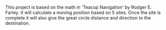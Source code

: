 This project is based on the math in 'Teacup Navigation' by Rodger E. Farley.  It will calculate a moving position based on 5 sites.  Once the site is complete it will also give the great circle distance and direction to the destination.
